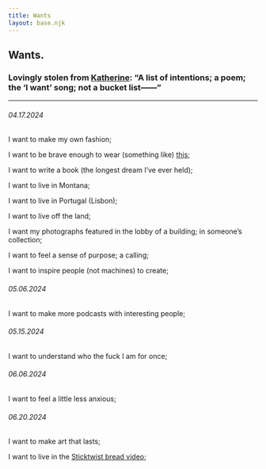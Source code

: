 ```yaml
---
title: Wants
layout: base.njk
---
```


## Wants.

### Lovingly stolen from [Katherine](https://kayserifserif.place/intentions/): “A list of intentions; a poem; the ‘I want’ song; not a bucket list——” 

---

###### 04.17.2024

I want to make my own fashion;

I want to be brave enough to wear (something like) [this](https://cdn.shopify.com/s/files/1/0453/4049/1929/t/15/assets/gender-neutral-to-use-1692358352266_600x.jpg);

I want to write a book (the longest dream I’ve ever held);

I want to live in Montana;

I want to live in Portugal (Lisbon);

I want to live off the land;

I want my photographs featured in the lobby of a building; in someone’s collection;

I want to feel a sense of purpose; a calling;

I want to inspire people (not machines) to create;

###### 05.06.2024

I want to make more podcasts with interesting people;

###### 05.15.2024

I want to understand who the fuck I am for once;

###### 06.06.2024

I want to feel a little less anxious;

###### 06.20.2024

I want to make art that lasts;

I want to live in the [Sticktwist bread video](https://vimeo.com/44654185);
